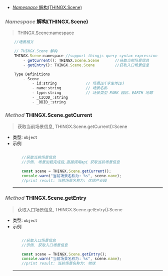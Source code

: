 <!-- @import "[TOC]" {cmd="toc" depthFrom=1 depthTo=6 orderedList=false} -->

<!-- code_chunk_output -->

- [*Namespace* 解构(THINGX.Scene)](#namespace-解构thingxscene)

<!-- /code_chunk_output -->




### *<a><font color="grey">Namespace</font></a>* 解构(THINGX.Scene)
> THINGX.Scene:namespace
```javascript
    //场景相关

    // THINGX.Scene 解构
    THINGX.Scene:namespace //support thingjs query syntax expression
        - getCurrent(): THINGX.Scene.Scene       //获取当前场景信息
        - getEntry(): THINGX.Scene.Scene         //获取入口场景信息

    Type Definitions
        - Scene     
            - id:string             // 场景ID(孪生体ID)          
            - name:string           // 场景名称
            - type:string           // 场景类型 PARK 园区、EARTH 地球
            - _CICOD_:string
            - _DBID_:string         

```

### *<a><font color="grey">Method</font></a>* THINGX.Scene.getCurrent
> 获取当前场景信息, THINGX.Scene.getCurrent():Scene
   
* 类型: `object`
* 示例
    ```javascript

        //获取当前场景信息
        //示例. 场景加载完成后,直接调用api 获取当前场景信息

        const scene = THINGX.Scene.getCurrent();
        console.warn("当前场景名称为: %s", scene.name);
        //print result: 当前场景名称为: 优锘产业园

    ```
    ***

### *<a><font color="grey">Method</font></a>* THINGX.Scene.getEntry
> 获取入口场景信息, THINGX.Scene.getEntry():Scene
   
* 类型: `object`
* 示例
    ```javascript

        //获取入口场景信息
        //示例. 获取入口场景信息

        const scene = THINGX.Scene.getEntry();
        console.warn("当前场景名称为: %s", scene.name);
        //print result: 当前场景名称为: 地球

    ```
    ***
